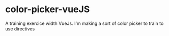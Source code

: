# color-picker-vueJS
A training exercice width VueJs. I'm making a sort of color picker to train to use directives
